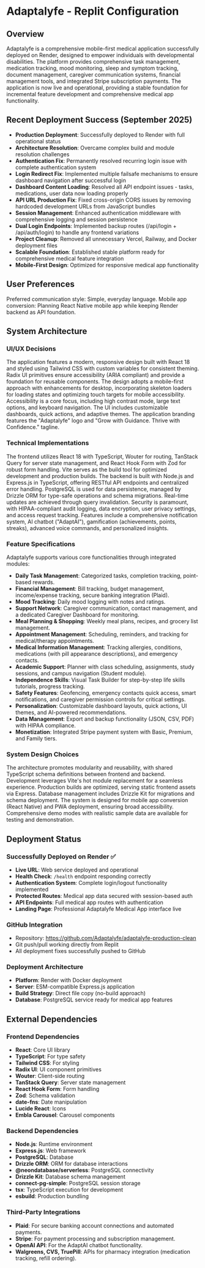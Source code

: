 # Adaptalyfe - Replit Configuration

## Overview
Adaptalyfe is a comprehensive mobile-first medical application successfully deployed on Render, designed to empower individuals with developmental disabilities. The platform provides comprehensive task management, medication tracking, mood monitoring, sleep and symptom tracking, document management, caregiver communication systems, financial management tools, and integrated Stripe subscription payments. The application is now live and operational, providing a stable foundation for incremental feature development and comprehensive medical app functionality.

## Recent Deployment Success (September 2025)
- **Production Deployment**: Successfully deployed to Render with full operational status
- **Architecture Resolution**: Overcame complex build and module resolution challenges  
- **Authentication Fix**: Permanently resolved recurring login issue with complete authentication system
- **Login Redirect Fix**: Implemented multiple failsafe mechanisms to ensure dashboard navigation after successful login
- **Dashboard Content Loading**: Resolved all API endpoint issues - tasks, medications, user data now loading properly
- **API URL Production Fix**: Fixed cross-origin CORS issues by removing hardcoded development URLs from JavaScript bundles
- **Session Management**: Enhanced authentication middleware with comprehensive logging and session persistence
- **Dual Login Endpoints**: Implemented backup routes (/api/login + /api/auth/login) to handle any frontend variations
- **Project Cleanup**: Removed all unnecessary Vercel, Railway, and Docker deployment files
- **Scalable Foundation**: Established stable platform ready for comprehensive medical feature integration
- **Mobile-First Design**: Optimized for responsive medical app functionality

## User Preferences
Preferred communication style: Simple, everyday language.
Mobile app conversion: Planning React Native mobile app while keeping Render backend as API foundation.

## System Architecture

### UI/UX Decisions
The application features a modern, responsive design built with React 18 and styled using Tailwind CSS with custom variables for consistent theming. Radix UI primitives ensure accessibility (ARIA compliant) and provide a foundation for reusable components. The design adopts a mobile-first approach with enhancements for desktop, incorporating skeleton loaders for loading states and optimizing touch targets for mobile accessibility. Accessibility is a core focus, including high contrast mode, large text options, and keyboard navigation. The UI includes customizable dashboards, quick actions, and adaptive themes. The application branding features the "Adaptalyfe" logo and "Grow with Guidance. Thrive with Confidence." tagline.

### Technical Implementations
The frontend utilizes React 18 with TypeScript, Wouter for routing, TanStack Query for server state management, and React Hook Form with Zod for robust form handling. Vite serves as the build tool for optimized development and production builds. The backend is built with Node.js and Express.js in TypeScript, offering RESTful API endpoints and centralized error handling. PostgreSQL is used for data persistence, managed by Drizzle ORM for type-safe operations and schema migrations. Real-time updates are achieved through query invalidation. Security is paramount, with HIPAA-compliant audit logging, data encryption, user privacy settings, and access request tracking. Features include a comprehensive notification system, AI chatbot ("AdaptAI"), gamification (achievements, points, streaks), advanced voice commands, and personalized insights.

### Feature Specifications
Adaptalyfe supports various core functionalities through integrated modules:
- **Daily Task Management**: Categorized tasks, completion tracking, point-based rewards.
- **Financial Management**: Bill tracking, budget management, income/expense tracking, secure banking integration (Plaid).
- **Mood Tracking**: Daily mood logging with notes and ratings.
- **Support Network**: Caregiver communication, contact management, and a dedicated Caregiver Dashboard for monitoring.
- **Meal Planning & Shopping**: Weekly meal plans, recipes, and grocery list management.
- **Appointment Management**: Scheduling, reminders, and tracking for medical/therapy appointments.
- **Medical Information Management**: Tracking allergies, conditions, medications (with pill appearance descriptions), and emergency contacts.
- **Academic Support**: Planner with class scheduling, assignments, study sessions, and campus navigation (Student module).
- **Independence Skills**: Visual Task Builder for step-by-step life skills tutorials, progress tracking.
- **Safety Features**: Geofencing, emergency contacts quick access, smart notifications, and caregiver permission controls for critical settings.
- **Personalization**: Customizable dashboard layouts, quick actions, UI themes, and AI-powered recommendations.
- **Data Management**: Export and backup functionality (JSON, CSV, PDF) with HIPAA compliance.
- **Monetization**: Integrated Stripe payment system with Basic, Premium, and Family tiers.

### System Design Choices
The architecture promotes modularity and reusability, with shared TypeScript schema definitions between frontend and backend. Development leverages Vite's hot module replacement for a seamless experience. Production builds are optimized, serving static frontend assets via Express. Database management includes Drizzle Kit for migrations and schema deployment. The system is designed for mobile app conversion (React Native) and PWA deployment, ensuring broad accessibility. Comprehensive demo modes with realistic sample data are available for testing and demonstration.

## Deployment Status

### Successfully Deployed on Render ✅
- **Live URL**: Web service deployed and operational
- **Health Check**: `/health` endpoint responding correctly
- **Authentication System**: Complete login/logout functionality implemented
- **Protected Routes**: Medical app data secured with session-based auth
- **API Endpoints**: Full medical app routes with authentication
- **Landing Page**: Professional Adaptalyfe Medical App interface live

### GitHub Integration
- Repository: https://github.com/Adaptalyfe/adaptalyfe-production-clean
- Git push/pull working directly from Replit
- All deployment fixes successfully pushed to GitHub

### Deployment Architecture
- **Platform**: Render with Docker deployment
- **Server**: ESM-compatible Express.js application
- **Build Strategy**: Direct file copy (no-build approach)
- **Database**: PostgreSQL service ready for medical app features

## External Dependencies

### Frontend Dependencies
- **React**: Core UI library
- **TypeScript**: For type safety
- **Tailwind CSS**: For styling
- **Radix UI**: UI component primitives
- **Wouter**: Client-side routing
- **TanStack Query**: Server state management
- **React Hook Form**: Form handling
- **Zod**: Schema validation
- **date-fns**: Date manipulation
- **Lucide React**: Icons
- **Embla Carousel**: Carousel components

### Backend Dependencies
- **Node.js**: Runtime environment
- **Express.js**: Web framework
- **PostgreSQL**: Database
- **Drizzle ORM**: ORM for database interactions
- **@neondatabase/serverless**: PostgreSQL connectivity
- **Drizzle Kit**: Database schema management
- **connect-pg-simple**: PostgreSQL session storage
- **tsx**: TypeScript execution for development
- **esbuild**: Production bundling

### Third-Party Integrations
- **Plaid**: For secure banking account connections and automated payments.
- **Stripe**: For payment processing and subscription management.
- **OpenAI API**: For the AdaptAI chatbot functionality.
- **Walgreens, CVS, TruePill**: APIs for pharmacy integration (medication tracking, refill ordering).
